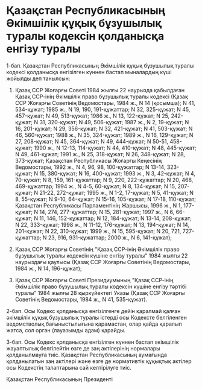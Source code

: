# Қазақстан Республикасының Әкімшілік құқық бұзушылық туралы кодексін қолданысқа енгізу туралы

1-бап. Қазақстан Республикасының Әкімшілік құқық бұзушылық туралы кодексі қолданысқа енгізілген күннен бастап мыналардың күші жойылды деп танылсын:

1) Қазақ ССР Жоғарғы Советі 1984 жылғы 22 наурызда қабылдаған Қазақ ССР-інің Әкімшілік право бұзушылық туралы кодексі (Қазақ ССР Жоғарғы Советінің Ведомостары, 1984 ж., N 14 (қосымша); N 41, 534-құжат; 1985 ж., N 19, 190, 191-құжаттар; N 32, 325-құжат; N 45, 457-құжат; N 49, 513-құжат; 1986 ж., N 13, 122-құжат; N 25, 242-құжат; N 31, 320-құжат; N 49, 506-құжат; 1987 ж., N 2, 19-құжат; N 16, 201-құжат; N 29, 356-құжат; N 32, 421-құжат; N 41, 503-құжат; N 46, 560-құжат; 1988 ж., N 35, 324-құжат; 1989 ж., N 16, 129-құжат; N 27, 208-құжат; N 45, 364-құжат; N 49, 444-құжат; N 50-51, 458-құжат; 1990 ж., N 12-13, 114-құжат; N 44, 410-құжат; N 48, 445-құжат; N 49, 461-құжат; 1991 ж., N 25, 318-құжат; N 26, 348-құжат; N 28, 373-құжат; Қазақстан Республикасы Жоғарғы Кеңесінің Ведомостары, 1992 ж., N 4, 96, 98, 100-құжаттар; N 13-14, 323-құжат; N 15, 380-құжат; N 16, 400-құжат; 1993 ж., N 3, 42-құжат; N 4, 70-құжат; N 8, 159, 161-құжаттар; N 9, 220, 222-құжаттар; N 20, 468, 469-құжаттар; 1994 ж., N 4-5, 60-құжат; N 8, 134-құжат; N 15, 207-құжат; N 21-22, 272-құжат; 1995 ж., N 1-2, 17-құжат; N 5, 41-құжат; N 8, 55-құжат; N 9-10, 64-құжат; N 15-16, 105-құжат; N 17-18, 110-құжат; Қазақстан Республикасы Парламентінің Жаршысы, 1996 ж., N 1, 177-құжат; N 14, 274, 277-құжаттар; N 15, 281-құжат; 1997 ж., N 6, 66-құжат; N 11, 146, 152-құжаттар; N 12, 184-құжат; N 13-14, 208-құжат; N 22, 333-құжат; 1998 ж., N 11-12, 176-құжат; N 13, 194-құжат; N 14, 201-құжат; N 22, 310-құжат; 1999 ж., N 15, 595-құжат; N 20, 721, 727-құжаттар; N 23, 916, 931-құжаттар; 2000 ж., N 6, 141-құжат);

2) Қазақ ССР Жоғарғы Советінің "Қазақ ССР-інің Әкімшілік право бұзушылық туралы кодексін күшіне енгізу туралы" 1984 жылғы 22 наурыздағы қаулысы (Қазақ ССР Жоғарғы Советінің Ведомостары, 1984 ж., N 14, 196-құжат);

3) Қазақ ССР Жоғарғы Советі Президиумының "Қазақ ССР-інің Әкімшілік право бұзушылық туралы кодексін күшіне енгізу тәртібі туралы" 1984 жылғы 28 қыркүйектегі Указы (Қазақ ССР Жоғарғы Советінің Ведомостары, 1984 ж., N 41, 535-құжат).

2-бап. Осы Кодекс қолданысқа енгізілгенге дейін қаралмай қалған әкімшілік құқық бұзушылық туралы істерді осы Кодексте белгіленген ведомстволық бағыныстылығына қарамастан, олар қайда қаралып жатса, сол орган (лауазымды адам) қарайды.

3-бап. Осы Кодекс қолданысқа енгізілген күннен бастап әкімшілік жауаптылық белгілейтін өзге де заң актілерінің нормалары қолданылмауға тиіс. Қазақстан Республикасының аумағында қолданылатын заң актілері және өзге де нормативтік құқықтық актілер осы Кодекстің талаптарына сай келтірілуге тиіс.

Қазақстан Республикасының Президенті

